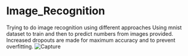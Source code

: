 # Image_Recognition

Trying to do image recognition using different approaches
Using mnist dataset to train and then to predict numbers from images provided.
Increased dropouts are made for maximum accuracy and to prevent overfitting.
![Capture](https://user-images.githubusercontent.com/68287058/97788408-ad5a5480-1bde-11eb-825d-b603ae923840.JPG)

